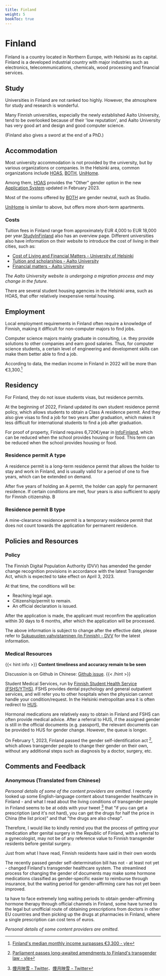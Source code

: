 ```yaml
---
title: Finland
weight: 5
bookToc: true
---
```


# Finland

Finland is a country located in Northern Europe, with Helsinki as its capital. Finland is a developed industrial country with major industries such as electronics, telecommunications, chemicals, wood processing and financial services.

## Study

Universities in Finland are not ranked too highly. However, the atmosphere for study and research is wonderful.

Many Finnish universities, especially the newly established Aalto University, tend to be overlooked because of their 'low reputation', and Aalto University has very good art and design and good computer science.

(Finland also gives a sword at the end of a PhD.)

## Accommodation

Most university accommodation is not provided by the university, but by various organizations or companies. In the Helsinki area, common organizations include [HOAS](https://www.hoas.fi/en/), [BOTH](https://bothxhome.fi/en/), [UniHome](https://unihome.fi/en/home).

Among them, [HOAS](https://www.hoas.fi/en/) provides the "Other" gender option in the new [Application System](https://application.hoas.fi/) updated in February 2023.

Most of the rooms offered by [BOTH](https://bothxhome.fi/en/) are gender neutral, such as Studio.

[UniHome](https://unihome.fi/en/home) is similar to above, but offers more short-term apartments.

### Costs

Tuition fees in Finland range from approximately EUR 4,000 to EUR 18,000 per year.[StudyInFinland](https://www.studyinfinland.fi/admissions/fees-and-costs) also has an overview page. Different universities also have information on their website to introduce the cost of living in their cities, such as:

- [Cost of Living and Financial Matters - University of Helsinki](https://www.helsinki.fi/en/admissions-and-education/international-students/student-life-helsinki/cost-living-and-financial-matters)
- [Tuition and scholarships - Aalto University](https://into.aalto.fi/display/enopisk/Tuition+fees+and+scholarships)
- [Financial matters - Aalto University](https://into.aalto.fi/display/enopisk/Financial+matters)

*The Aalto University website is undergoing a migration process and may change in the future*.

There are several student housing agencies in the Helsinki area, such as HOAS, that offer relatively inexpensive rental housing.

## Employment

Local employment requirements in Finland often require a knowledge of Finnish, making it difficult for non-computer majors to find jobs.

Computer science majors mainly graduate in consulting, i.e. they provide solutions to other companies and earn good salaries. Thus, for computer science students, a certain level of engineering and development skills can make them better able to find a job.

According to data, the median income in Finland in 2022 will be more than €3,300.[^2]

## Residency

For Finland, they do not issue students visas, but residence permits.

At the beginning of 2022, Finland updated its own student residence permit policy, which allows students to obtain a Class A residence permit. And they also give visas to find a job for two years after graduation, which makes it less difficult for international students to find a job after graduation.

For proof of property, Finland requires 6,720€/year in [InfoFinland](https://www.infofinland.fi/zh/moving-to-finland/non-eu-citizens/study-in-finland), which can be reduced when the school provides housing or food. This term can be reduced when the school provides housing or food.

### Residence permit A type

A residence permit is a long-term residence permit that allows the holder to stay and work in Finland, and is usually valid for a period of one to five years, which can be extended on demand.

After five years of holding an A permit, the holder can apply for permanent residence. If certain conditions are met, four years is also sufficient to apply for Finnish citizenship. B

### Residence permit B type

A mine-clearance residence permit is a temporary residence permit that does not count towards the application for permanent residence.

## Policies and Resources

### Policy

The Finnish Digital Population Authority (DVV) has amended the gender change recognition provisions in accordance with the latest Transgender Act, which is expected to take effect on April 3, 2023.

At that time, the conditions will be:

- Reaching legal age.
- Citizenship/permit to remain.
- An official declaration is issued.

After the application is made, the applicant must reconfirm the application within 30 days to 6 months, after which the application will be processed.

The above information is subject to change after the effective date, please refer to [Sukupuolen vahvistaminen (in Finnish) - DVV](https://dvv.fi/sukupuolen-vahvistaminen) for the latest information.

### Medical Resources

{{< hint info >}}
**Content timeliness and accuracy remain to be seen**

Discussion is on Github in Chinese: [Github issue](https://github.com/Linzh7/TransAcademicUniGuide/issues/2).
{{< /hint >}}

Student Medical Services, run by [Finnish Student Health Service (FSHS/YTHS)](https://www.yths.fi/en/frontpage/). FSHS provides dental psychology and general outpatient services, and will refer you to other hospitals when the physician cannot handle your condition/request. In the Helsinki metropolitan area it is often redirect to [HUS](https://www.hus.fi/en).

Hormonal medications are relatively easy to obtain in Finland and FSHS can often provide medical advice. After a referral to HUS, if the assigned gender is still in the official documents (e.g. passport), the relevant documents can be provided to HUS for gender change. However, the queue is longer.

On February 1, 2023, Finland passed the gender self-identification act [^3], which allows transgender people to change their gender on their own, without any additional steps such as diagnosis by a doctor, surgery, etc.

## Comments and Feedback

### Anonymous (Translated from Chinese)

*Personal details of some of the content providers are omitted*. I recently looked up some English-language content about transgender healthcare in Finland - and what I read about the living conditions of transgender people in Finland seems to be at odds with your tweet [^4] that "if you can get a prescription (and it's not hard), you can get the drugs for half the price in China (the list price)" and that "the drugs are also cheap".

Therefore, I would like to kindly remind you that the process of getting your medication after genital surgery in the Republic of Finland, with a referral to a gynecologist, may not be of any reference value to Finnish transgender residents before genital surgery.

Just from what I have read, Finnish residents have said in their own words

The recently passed gender self-determination bill has not - at least not yet - changed Finland's transgender healthcare system. The streamlined process for changing the gender of documents may make some hormone medications classified as gender-specific easier to reimburse through insurance, but the waiting period for gender-affirming care has not yet been improved.

ta have to face extremely long waiting periods to obtain gender-affirming hormone therapy through official channels in Finland, some have turned to the legal but unofficial route of obtaining prescriptions from doctors in other EU countries and then picking up the drugs at pharmacies in Finland, where a single prescription can cost tens of euros.

*Personal details of some content providers are omitted*.

[^1]: [Finnish Immigration Service: Finnish Nationality](https://migri.fi/en/faq-finnish-citizenship)
[^2]: [Finland's median monthly income surpasses €3,300 - yle](https://yle.fi/a/3-12647702)
[^3]: [Parliament passes long-awaited amendments to Finland's transgender law - yle](https://yle.fi/a/74-20015866)
[^4]: [煙月映雪 - Twitter](https://mobile.twitter.com/SnowPoetess/status/1621093325569953792)、[煙月映雪 - Twitter](https://mobile.twitter.com/SnowPoetess/status/1621958970733641728)


